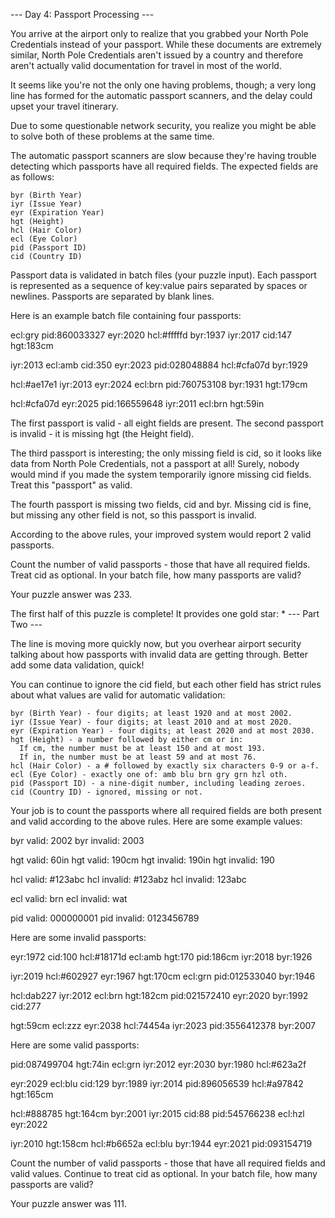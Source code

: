 --- Day 4: Passport Processing ---

You arrive at the airport only to realize that you grabbed your North Pole
Credentials instead of your passport. While these documents are extremely
similar, North Pole Credentials aren't issued by a country and therefore aren't
actually valid documentation for travel in most of the world.

It seems like you're not the only one having problems, though; a very long line
has formed for the automatic passport scanners, and the delay could upset your
travel itinerary.

Due to some questionable network security, you realize you might be able to
solve both of these problems at the same time.

The automatic passport scanners are slow because they're having trouble
detecting which passports have all required fields. The expected fields are as
follows:

    byr (Birth Year)
    iyr (Issue Year)
    eyr (Expiration Year)
    hgt (Height)
    hcl (Hair Color)
    ecl (Eye Color)
    pid (Passport ID)
    cid (Country ID)

Passport data is validated in batch files (your
puzzle input). Each passport is represented as
a sequence of key:value pairs separated by
spaces or newlines. Passports are separated by
blank lines.

Here is an example batch file containing four
passports:

ecl:gry pid:860033327 eyr:2020 hcl:#fffffd
byr:1937 iyr:2017 cid:147 hgt:183cm

iyr:2013 ecl:amb cid:350 eyr:2023 pid:028048884
hcl:#cfa07d byr:1929

hcl:#ae17e1 iyr:2013
eyr:2024
ecl:brn pid:760753108 byr:1931
hgt:179cm

hcl:#cfa07d eyr:2025 pid:166559648
iyr:2011 ecl:brn hgt:59in

The first passport is valid - all eight fields
are present. The second passport is invalid -
it is missing hgt (the Height field).

The third passport is interesting; the only
missing field is cid, so it looks like data
from North Pole Credentials, not a passport at
all! Surely, nobody would mind if you made the
system temporarily ignore missing cid fields.
Treat this "passport" as valid.

The fourth passport is missing two fields, cid
and byr. Missing cid is fine, but missing any
other field is not, so this passport is
invalid.

According to the above rules, your improved
system would report 2 valid passports.

Count the number of valid passports - those
that have all required fields. Treat cid as
optional. In your batch file, how many
passports are valid?

Your puzzle answer was 233.

The first half of this puzzle is complete! It provides one gold star: *
--- Part Two ---

The line is moving more quickly now, but you overhear airport security talking
about how passports with invalid data are getting through. Better add some data
validation, quick!

You can continue to ignore the cid field, but each other field has strict rules
about what values are valid for automatic validation:

    byr (Birth Year) - four digits; at least 1920 and at most 2002.
    iyr (Issue Year) - four digits; at least 2010 and at most 2020.
    eyr (Expiration Year) - four digits; at least 2020 and at most 2030.
    hgt (Height) - a number followed by either cm or in:
      If cm, the number must be at least 150 and at most 193.
      If in, the number must be at least 59 and at most 76.
    hcl (Hair Color) - a # followed by exactly six characters 0-9 or a-f.
    ecl (Eye Color) - exactly one of: amb blu brn gry grn hzl oth.
    pid (Passport ID) - a nine-digit number, including leading zeroes.
    cid (Country ID) - ignored, missing or not.

Your job is to count the
passports where all required
fields are both present and
valid according to the above
rules. Here are some example
values:

  byr valid:   2002
  byr invalid: 2003

  hgt valid:   60in
  hgt valid:   190cm
  hgt invalid: 190in
  hgt invalid: 190

  hcl valid:   #123abc
  hcl invalid: #123abz
  hcl invalid: 123abc

  ecl valid:   brn
  ecl invalid: wat

  pid valid:   000000001
  pid invalid: 0123456789

  Here are some invalid
  passports:

  eyr:1972 cid:100
  hcl:#18171d ecl:amb hgt:170
  pid:186cm iyr:2018 byr:1926

  iyr:2019
  hcl:#602927 eyr:1967 hgt:170cm
  ecl:grn pid:012533040 byr:1946

  hcl:dab227 iyr:2012
  ecl:brn hgt:182cm pid:021572410
  eyr:2020 byr:1992 cid:277

  hgt:59cm ecl:zzz
  eyr:2038 hcl:74454a iyr:2023
  pid:3556412378 byr:2007

Here are some valid passports:

  pid:087499704 hgt:74in ecl:grn
  iyr:2012 eyr:2030 byr:1980
  hcl:#623a2f

  eyr:2029 ecl:blu cid:129
  byr:1989
  iyr:2014 pid:896056539
  hcl:#a97842 hgt:165cm

  hcl:#888785
  hgt:164cm byr:2001 iyr:2015
  cid:88
  pid:545766238 ecl:hzl
  eyr:2022

  iyr:2010 hgt:158cm hcl:#b6652a
  ecl:blu byr:1944 eyr:2021
  pid:093154719

Count the number of valid
passports - those that have all
required fields and valid
values. Continue to treat cid
as optional. In your batch
file, how many passports are
valid?

Your puzzle answer was 111.
